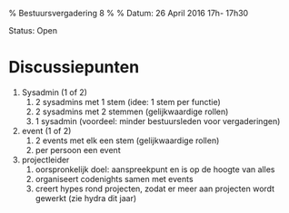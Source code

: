 % Bestuursvergadering 8
%
% Datum: 26 April 2016 17h- 17h30

Status: Open

# Discussiepunten
1. Sysadmin (1 of 2)
   1. 2 sysadmins met 1 stem (idee: 1 stem per functie)
   2. 2 sysadmins met 2 stemmen (gelijkwaardige rollen)
   3. 1 sysadmin (voordeel: minder bestuursleden voor vergaderingen)
1. event (1 of 2)
   1. 2 events met elk een stem (gelijkwaardige rollen)
   2. per persoon een event
1. projectleider
   1. oorspronkelijk doel: aanspreekpunt en is op de hoogte van alles
   2. organiseert codenights samen met events
   3. creert hypes rond projecten, zodat er meer aan projecten wordt gewerkt (zie hydra dit jaar)
